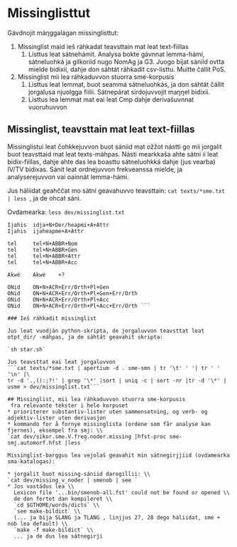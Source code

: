 #  Missinglisttut
Gávdnojit máŋggalágan missinglisttut:
1. Missinglist maid ieš ráhkadat teavsttain mat leat text-fiillas
    1. Listtus leat sátnehámit. Analysa bokte gávnnat lemma-hámi, sátneluohká ja gilkoriid nugo NomAg ja G3. Juogo bijat sániid ovtta mielde bidixii, dahje don sáhtát ráhkadit csv-listtu. Muitte čállit PoS.
1. Missinglist mii lea ráhkaduvvon stuorra sme-korpusis
    1. Listtus leat lemmat, buot seammá sátneluohkás, ja don sáhtát čállit jorgalusa njuolgga fiilii. Sátnepárat sirdojuvvojit maŋŋel bidixii.
    1. Listtus lea lemmat mat eai leat Cmp dahje derivašuvnnat vuoruhuvvon

## Missinglist, teavsttain mat leat text-fiillas
Missinglistui leat čohkkejuvvon buot sániid mat ožžot nástti go mii jorgalit buot teavsttaid mat leat texts-máhpas. Násti mearkkaša ahte sátni ii leat bidix-fiillas, dahje ahte das lea boasttu sátneluohkká dahje (jus vearba) IV/TV bidixas. Sánit leat ordnejuvvon frekveanssa mielde, ja analyserejuvvon vai oainnát lemma-hámi.

Jus háliidat geahččat mo sátni geavahuvvo teavsttain: `cat texts/*sme.txt | less `, ja de ohcat sáni.

Ovdamearka:
`less dev/missinglist.txt`

```
Ijahis  idja+N+Der/heapmi+A+Attr
Ijahis  ijaheapme+A+Attr

tel     tel+N+ABBR+Nom
tel     tel+N+ABBR+Gen
tel     tel+N+ABBR+Attr
tel     tel+N+ABBR+Acc

Akwé    Akwé    +?

ONid    ON+N+ACR+Err/Orth+Pl+Gen
ONid    ON+N+ACR+Err/Orth+Pl+Gen+Err/Orth
ONid    ON+N+ACR+Err/Orth+Pl+Acc
ONid    ON+N+ACR+Err/Orth+Pl+Acc+Err/Orth ```

### Ieš ráhkadit missinglist

Jus leat vuodján python-skripta, de jorgaluvvon teavsttat leat otpt_dir/ -máhpas, ja de sáhtát geavahit skripta:

`sh star.sh`

Jus teavsttat eai leat jorgaluvvon
```cat texts/*sme.txt | apertium -d . sme-smn | tr '\t' ' '| tr ' ' '\n' |\
tr -d '.,():;?!' | grep '\*' |sort | uniq -c | sort -nr |tr -d '\*' | usme > dev/missinglist.txt```

## Missinglist, mii lea ráhkaduvvon stuorra sme-korpusis
 fra relevante tekster i hele korpuset
* prioriterer substantiv-lister uten sammensetning, og verb- og adjektiv-lister uten derivasjon
* kommando for å fornye missinglista (ordene som får analyse kan fjernes), eksempel fra smj: \\
`cat dev/sikor.sme.V.freq.noder.missing |hfst-proc sme-smj.automorf.hfst |less `

Missinglist-barggus lea vejolaš geavahit min sátnegirjjiid (ovdamearka sma-katalogas):

* jorgalit buot missing-sániid darogillii: \\
`cat dev/missing_v_noder | smenob | see `
* Jos vastádus lea \\
  Lexicon file '...bin/smenob-all.fst' could not be found or opened \\
  de don fertet dan kompileret \\
  `cd $GTHOME/words/dicts` \\
  `see make-bildict` \\
  (... ja bija SLANG ja TLANG , linjjus 27, 28 dego háliidat, sme + nob lea default) \\
  `make -f make-bildict` \\
  ... ja de dus lea sátnegirji
